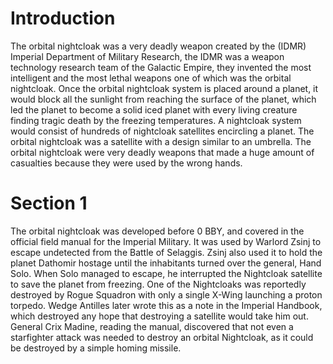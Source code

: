 # Introduction

The orbital nightcloak was a very deadly weapon created by the (IDMR) Imperial Department of Military Research, the IDMR was a weapon technology research team of the Galactic Empire, they invented the most intelligent and the most lethal weapons one of which was the orbital nightcloak.
Once the orbital nightcloak system is placed around a planet, it would block all the sunlight from reaching the surface of the planet, which led the planet to become a solid iced planet with every living creature finding tragic death by the freezing temperatures.
A nightcloak system would consist of hundreds of nightcloak satellites encircling a planet.
The orbital nightcloak was a satellite with a design similar to an umbrella.
The orbital nightcloak were very deadly weapons that made a huge amount of casualties because they were used by the wrong hands.

# Section 1

The orbital nightcloak was developed before 0 BBY, and covered in the official field manual for the Imperial Military.
It was used by Warlord Zsinj to escape undetected from the Battle of Selaggis.
Zsinj also used it to hold the planet Dathomir hostage until the inhabitants turned over the general, Hand Solo.
When Solo managed to escape, he interrupted the Nightcloak satellite to save the planet from freezing.
One of the Nightcloaks was reportedly destroyed by Rogue Squadron with only a single X-Wing launching a proton torpedo.
Wedge Antilles later wrote this as a note in the Imperial Handbook, which destroyed any hope that destroying a satellite would take him out.
General Crix Madine, reading the manual, discovered that not even a starfighter attack was needed to destroy an orbital Nightcloak, as it could be destroyed by a simple homing missile.
